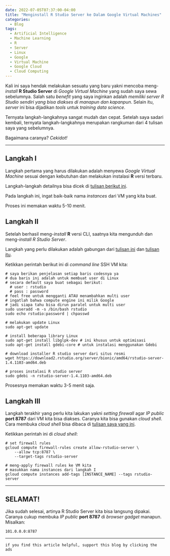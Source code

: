 ```yaml
---
date: 2022-07-05T07:37:00-04:00
title: "Menginstall R Studio Server ke Dalam Google Virtual Machines"
categories:
  - Blog
tags:
  - Artificial Intelligence
  - Machine Learning
  - R
  - Server
  - Linux
  - Google
  - Virtual Machine
  - Google Cloud
  - Cloud Computing
---
```



Kali ini saya hendak melakukan sesuatu yang baru yakni mencoba
meng-*install* **R Studio Server** di *Google Virtual Machine* yang
sudah saya sewa sebelumnya. Salah satu *benefit* yang saya inginkan
adalah *memiliki server R Studio sendiri yang bisa diakses di manapun
dan kapanpun*. Selain itu, *server* ini bisa dijadikan *tools* untuk
*training data science*.

Ternyata langkah-langkahnya sangat mudah dan cepat. Setelah saya sadari
kembali, ternyata langkah-langkahnya merupakan rangkuman dari 4 tulisan
saya yang sebelumnya.

Bagaimana caranya? *Cekidot!*

------------------------------------------------------------------------

## Langkah I

Langkah pertama yang harus dilakukan adalah menyewa *Google Virtual
Machine* sesuai dengan kebutuhan dan melakukan instalasi **R** versi
terbaru.

Langkah-langkah detailnya bisa dicek di [tulisan berikut
ini](https://ikanx101.com/blog/vm-cloud/).

Pada langkah ini, ingat baik-baik nama *instances* dari VM yang kita
buat.

Proses ini memakan waktu 5-10 menit.

## Langkah II

Setelah berhasil meng-*install* **R** versi CLI, saatnya kita mengunduh
dan meng-*install* *R Studio Server*.

Langkah yang perlu dilakukan adalah gabungan dari [tulisan
ini](https://ikanx101.com/blog/rstudio-server/) dan [tulisan
itu](https://ikanx101.com/blog/r-server-colab/).

Ketikkan perintah berikut ini di *command line* SSH VM kita:

    # saya berikan penjelasan setiap baris codesnya ya
    # dua baris ini adalah untuk membuat user di Linux
    # secara default saya buat sebagai berikut:
      # user : rstudio
      # pass : password
    # feel free untuk mengganti ATAU menambahkan multi user
    # ingatlah bahwa compute engine ini milik Google
    # jadi siapa tahu bisa dirun paralel untuk multi user
    sudo useradd -m -s /bin/bash rstudio
    sudo echo rstudio:password | chpasswd

    # melakukan update Linux
    sudo apt-get update

    # install beberapa library Linux
    sudo apt-get install libglpk-dev # ini khusus untuk optimisasi
    sudo apt-get install gdebi-core # untuk instalasi menggunakan Gdebi

    # download installer R studio server dari situs resmi
    wget https://download2.rstudio.org/server/bionic/amd64/rstudio-server-1.4.1103-amd64.deb

    # proses instalasi R studio server
    sudo gdebi -n rstudio-server-1.4.1103-amd64.deb

Prosesnya memakan waktu 3-5 menit saja.

## Langkah III

Langkah terakhir yang perlu kita lakukan yakni *setting firewall* agar
*IP public* **port 8787** dari VM kita bisa diakses. Caranya kita bisa
gunakan *cloud shell*. Cara membuka *cloud shell* bisa dibaca di
[tulisan saya yang ini](https://ikanx101.com/blog/cloud-shell/).

Ketikkan perintah ini di *cloud shell*:

    # set firewall rules
    gcloud compute firewall-rules create allow-rstudio-server \
        --allow tcp:8787 \
        --target-tags rstudio-server
        
    # meng-apply firewall rules ke VM kita
    # masukkan nama instances dari langkah I
    gcloud compute instances add-tags [INSTANCE_NAME] --tags rstudio-server

------------------------------------------------------------------------

## SELAMAT!

Jika sudah selesai, artinya R Studio Server kita bisa langsung dipakai.
Caranya cukup membuka *IP public* **port 8787** di *browser* *gadget*
manapun. Misalkan:

`101.0.0.0:8787`

------------------------------------------------------------------------

`if you find this article helpful, support this blog by clicking the ads`
